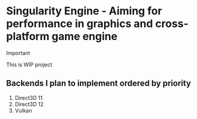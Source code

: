 # Singularity Engine - Aiming for performance in graphics and cross-platform game engine

> [!IMPORTANT]
> This is WIP project

## Backends I plan to implement ordered by priority
1. Direct3D 11
2. Direct3D 12
3. Vulkan
